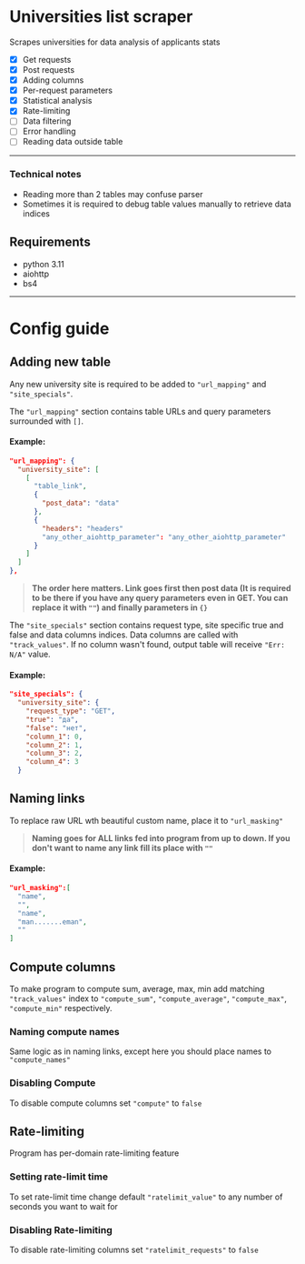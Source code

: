 # Universities list scraper
Scrapes universities for data analysis of applicants stats
- [x] Get requests
- [x] Post requests
- [x] Adding columns
- [x] Per-request parameters
- [x] Statistical analysis
- [x] Rate-limiting
- [ ] Data filtering
- [ ] Error handling
- [ ] Reading data outside table
---
### Technical notes
- Reading more than 2 tables may confuse parser
- Sometimes it is required to debug table values manually to retrieve data indices

## Requirements
- python 3.11
- aiohttp
- bs4
---
# Config guide

## Adding new table
Any new university site is required to be added to `"url_mapping"` and `"site_specials"`.

The `"url_mapping"` section contains table URLs and query parameters surrounded with `[]`.   
#### Example:
```json
"url_mapping": {
  "university_site": [
    [
      "table_link",
      {
        "post_data": "data"
      },
      {
        "headers": "headers"
        "any_other_aiohttp_parameter": "any_other_aiohttp_parameter"
      }
    ]
  ]
},
```
> **The order here matters. Link goes first then post data (It is required to be there if you have any query parameters even in GET. You can replace it with `""`) and finally parameters in `{}`**

The `"site_specials"` section contains request type, site specific true and false and data columns indices.
Data columns are called with `"track_values"`. If no column wasn't found, output table will receive `"Err: N/A"` value.

#### Example:
```json
"site_specials": {
  "university_site": {
    "request_type": "GET",
    "true": "да",
    "false": "нет",
    "column_1": 0,
    "column_2": 1,
    "column_3": 2,
    "column_4": 3
  }
```
## Naming links
To replace raw URL wth beautiful custom name, place it to `"url_masking"`
> **Naming goes for ALL links fed into program from up to down. If you don't want to name any link fill its place with `""`**
#### Example:
```json
"url_masking":[
  "name",
  "",
  "name",
  "man.......eman",
  ""
]
```
## Compute columns
To make program to compute sum, average, max, min add matching `"track_values"` index to `"compute_sum"`, `"compute_average"`, `"compute_max"`, `"compute_min"` respectively.
### Naming compute names
Same logic as in naming links, except here you should place names to `"compute_names"`
### Disabling Compute
To disable compute columns set `"compute"` to `false`


## Rate-limiting
Program has per-domain rate-limiting feature
### Setting rate-limit time
To set rate-limit time change default `"ratelimit_value"` to any number of seconds you want to wait for
### Disabling Rate-limiting
To disable rate-limiting columns set `"ratelimit_requests"` to `false`
